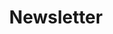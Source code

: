---
layout: articles
title: Newsletter
description: Weekly Python Newsletter to stay updated with all trends
keywords: python, newsletter, pipTrends
image: ../../assets/images/general/newsletter-cover.png
articles:
  data_source: site.newsletter
  show_cover: false
  show_excerpt: true
  show_readmore: true
  show_info: true
---